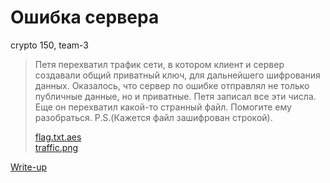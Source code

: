 # Ошибка сервера

crypto 150, team-3

> Петя перехватил трафик сети, в котором клиент и сервер создавали общий приватный ключ, для дальнейшего шифрования данных. Оказалось, что сервер по ошибке отправлял не только публичные данные, но и приватные. Петя записал все эти числа. Еще он перехватил какой-то странный файл. Помогите ему разобраться. P.S.(Кажется файл зашифрован строкой).
>
> [flag.txt.aes](attachments/flag.txt.aes)  
> [traffic.png](attachments/traffic.png)

[Write-up](WRITEUP.md)
